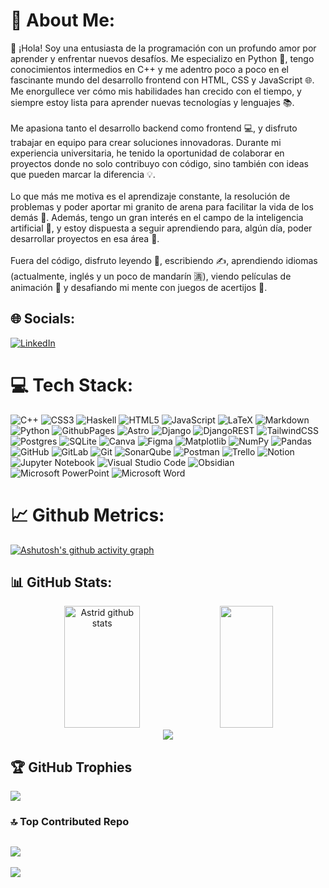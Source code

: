 # 💫 About Me:
👋 ¡Hola! Soy una entusiasta de la programación con un profundo amor por aprender y enfrentar nuevos desafíos. Me especializo en Python 🐍, tengo conocimientos intermedios en C++ y me adentro poco a poco en el fascinante mundo del desarrollo frontend con HTML, CSS y JavaScript 🌐. Me enorgullece ver cómo mis habilidades han crecido con el tiempo, y siempre estoy lista para aprender nuevas tecnologías y lenguajes 📚.<br><br>Me apasiona tanto el desarrollo backend como frontend 💻, y disfruto trabajar en equipo para crear soluciones innovadoras. Durante mi experiencia universitaria, he tenido la oportunidad de colaborar en proyectos donde no solo contribuyo con código, sino también con ideas que pueden marcar la diferencia 💡.<br><br>Lo que más me motiva es el aprendizaje constante, la resolución de problemas y poder aportar mi granito de arena para facilitar la vida de los demás 🌱. Además, tengo un gran interés en el campo de la inteligencia artificial 🤖, y estoy dispuesta a seguir aprendiendo para, algún día, poder desarrollar proyectos en esa área 🚀.<br><br>Fuera del código, disfruto leyendo 📖, escribiendo ✍️, aprendiendo idiomas (actualmente, inglés y un poco de mandarín 🈵), viendo películas de animación 🎥 y desafiando mi mente con juegos de acertijos 🧩.


## 🌐 Socials:
[![LinkedIn](https://img.shields.io/badge/LinkedIn-%230077B5.svg?logo=linkedin&logoColor=white)](https://linkedin.com/in/astrid-alvarado-911b07231) 

# 💻 Tech Stack:
![C++](https://img.shields.io/badge/c++-%2300599C.svg?style=flat&logo=c%2B%2B&logoColor=white) ![CSS3](https://img.shields.io/badge/css3-%231572B6.svg?style=flat&logo=css3&logoColor=white) ![Haskell](https://img.shields.io/badge/Haskell-5e5086?style=flat&logo=haskell&logoColor=white) ![HTML5](https://img.shields.io/badge/html5-%23E34F26.svg?style=flat&logo=html5&logoColor=white) ![JavaScript](https://img.shields.io/badge/javascript-%23323330.svg?style=flat&logo=javascript&logoColor=%23F7DF1E) ![LaTeX](https://img.shields.io/badge/latex-%23008080.svg?style=flat&logo=latex&logoColor=white) ![Markdown](https://img.shields.io/badge/markdown-%23000000.svg?style=flat&logo=markdown&logoColor=white) ![Python](https://img.shields.io/badge/python-3670A0?style=flat&logo=python&logoColor=ffdd54) ![GithubPages](https://img.shields.io/badge/github%20pages-121013?style=flat&logo=github&logoColor=white) ![Astro](https://img.shields.io/badge/astro-%232C2052.svg?style=flat&logo=astro&logoColor=white) ![Django](https://img.shields.io/badge/django-%23092E20.svg?style=flat&logo=django&logoColor=white) ![DjangoREST](https://img.shields.io/badge/DJANGO-REST-ff1709?style=flat&logo=django&logoColor=white&color=ff1709&labelColor=gray) ![TailwindCSS](https://img.shields.io/badge/tailwindcss-%2338B2AC.svg?style=flat&logo=tailwind-css&logoColor=white) ![Postgres](https://img.shields.io/badge/postgres-%23316192.svg?style=flat&logo=postgresql&logoColor=white) ![SQLite](https://img.shields.io/badge/sqlite-%2307405e.svg?style=flat&logo=sqlite&logoColor=white) ![Canva](https://img.shields.io/badge/Canva-%2300C4CC.svg?style=flat&logo=Canva&logoColor=white) ![Figma](https://img.shields.io/badge/figma-%23F24E1E.svg?style=flat&logo=figma&logoColor=white) ![Matplotlib](https://img.shields.io/badge/Matplotlib-%23ffffff.svg?style=flat&logo=Matplotlib&logoColor=black) ![NumPy](https://img.shields.io/badge/numpy-%23013243.svg?style=flat&logo=numpy&logoColor=white) ![Pandas](https://img.shields.io/badge/pandas-%23150458.svg?style=flat&logo=pandas&logoColor=white) ![GitHub](https://img.shields.io/badge/github-%23121011.svg?style=flat&logo=github&logoColor=white) ![GitLab](https://img.shields.io/badge/gitlab-%23181717.svg?style=flat&logo=gitlab&logoColor=white) ![Git](https://img.shields.io/badge/git-%23F05033.svg?style=flat&logo=git&logoColor=white) ![SonarQube](https://img.shields.io/badge/SonarQube-black?style=flat&logo=sonarqube&logoColor=4E9BCD) ![Postman](https://img.shields.io/badge/Postman-FF6C37?style=flat&logo=postman&logoColor=white) ![Trello](https://img.shields.io/badge/Trello-%23026AA7.svg?style=flat&logo=Trello&logoColor=white) ![Notion](https://img.shields.io/badge/Notion-%23000000.svg?style=flat&logo=notion&logoColor=white) ![Jupyter Notebook](https://img.shields.io/badge/jupyter-%23FA0F00.svg?style=flat&logo=jupyter&logoColor=white) ![Visual Studio Code](https://img.shields.io/badge/Visual%20Studio%20Code-0078d7.svg?style=flat&logo=visual-studio-code&logoColor=white) ![Obsidian](https://img.shields.io/badge/Obsidian-%23483699.svg?style=flat&logo=obsidian&logoColor=white) ![Microsoft PowerPoint](https://img.shields.io/badge/Microsoft_PowerPoint-B7472A?style=flat&logo=microsoft-powerpoint&logoColor=white) ![Microsoft Word](https://img.shields.io/badge/Microsoft_Word-2B579A?style=flat&logo=microsoft-word&logoColor=white)
# 📈 Github Metrics:
[![Ashutosh's github activity graph](https://github-readme-activity-graph.vercel.app/graph?username=A6575&bg_color=0d1117&theme=dracula&area=true&hide_border=true)](https://github.com/ashutosh00710/github-readme-activity-graph)

## 📊 GitHub Stats:
<div align="center">
  <img width="49%" height="195px" src="https://github-readme-stats.vercel.app/api?username=A6575&theme=dracula&hide_border=true&include_all_commits=false&count_private=false" alt="Astrid github stats" />
  <img width="41%" height="195px" src="https://github-readme-stats.vercel.app/api/top-langs/?username=A6575&theme=dracula&hide_border=true&include_all_commits=false&count_private=false&layout=donut" />
</div>
<div align="center">
  <img src="https://github-readme-streak-stats.herokuapp.com/?user=A6575&theme=dracula&hide_border=true"/>
</div>

## 🏆 GitHub Trophies
![](https://github-profile-trophy.vercel.app/?username=A6575&theme=dracula&no-frame=false&no-bg=true&margin-w=4)

### 🔝 Top Contributed Repo
![](https://github-contributor-stats.vercel.app/api?username=A6575&limit=5&theme=dracula&combine_all_yearly_contributions=true)
---
[![](https://visitcount.itsvg.in/api?id=A6575&icon=0&color=6)](https://visitcount.itsvg.in)

<!-- Proudly created with GPRM ( https://gprm.itsvg.in ) -->

